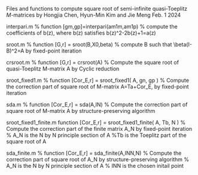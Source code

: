 Files and functions to compute square root of semi-infinite quasi-Toeplitz $M$-matrices
by Hongjia Chen, Hyun-Min Kim and Jie Meng
Feb. 1 2024


interpari.m
% function [gm,gp]=interpari(am1m,am1p)
% compute the coefficients of b(z), where b(z) satisfies b(z)^2-2b(z)+1=a(z)

sroot.m
% function [G,r] = sroot(B,X0,beta)
% compute B such that \beta(I-B)^2=A by fixed-point iteration

crsroot.m
% function [G,r] = crsroot(A)
% Compute the square root of quasi-Toeplitz M-matrix A by Cyclic reduction

 sroot_fixed1.m
% function [Cor_E,r] = sroot_fixed1( A, gn, gp )
% Compute the correction part of square root of M-matrix A=Ta+Cor_E, by fixed-point iteration


sda.m
% function [Cor_E,r] = sda(A,IN)
% Compute the correction part of square root of M-matrix A by structure-preserving algorithm

sroot_fixed1_finite.m
function [Cor_E,r] = sroot_fixed1_finite( A, Tb, N )
% Compute the correction part of the finite matrix A_N by fixed-point iteration
% A_N is the N by N principle section of A
%Tb is the Toeplitz part of the square root of A


sda_finite.m
% function [Cor_E,r] = sda_finite(A,INN,N)
% Compute the correction part of square root of A_N by structure-preserving algorithm
% A_N is the N by N principle section of A
% INN is the chosen initail point
